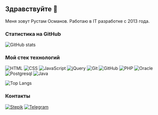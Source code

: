 ## Здравствуйте 👋

Меня зовут Рустам Османов. Работаю в IT  разработке с 2013 года. 

### Статистика на GitHub
![GitHub stats](https://github-readme-stats.vercel.app/api?username=rustam-osmanov&show_icons=true&hide=prs,issues,contribs&theme=dark)


### Мой стек технологий
![HTML](https://img.shields.io/badge/-HTML-333?style=for-the-badge&logo=html5)
![CSS](https://img.shields.io/badge/-CSS-333?style=for-the-badge&logo=css3&logoColor=blue)
![JavaScript](https://img.shields.io/badge/-JavaScript-333?style=for-the-badge&logo=javascript)
![jQuery](https://img.shields.io/badge/-jQuery-333?style=for-the-badge&logo=jQuery&logoColor=blue)
![Git](https://img.shields.io/badge/-Git-333?style=for-the-badge&logo=Git)
![GitHub](https://img.shields.io/badge/-GitHub-333?style=for-the-badge&logo=GitHub)
![PHP](https://img.shields.io/badge/-PHP-333?style=for-the-badge&logo=PHP)
![Oracle](https://img.shields.io/badge/-Oracle-333?style=for-the-badge&logo=Oracle)
![Postgresql](https://img.shields.io/badge/-Postgresql-333?style=for-the-badge&logo=Postgresql)
![Java](https://img.shields.io/badge/-Java-333?style=for-the-badge&logo=Java)


![Top Langs](https://github-readme-stats.vercel.app/api/top-langs/?username=rustam-osmanov&layout=compact&theme=dark)



### Контакты
[![Stepik](https://img.shields.io/badge/-Stepik-08a652?style=for-the-badge)](https://stepik.org/users/366777128/profile)
[![Telegram](https://img.shields.io/badge/-Telegram-333?style=for-the-badge&logo=telegram&logoColor=27A0D9)](https://t.me/rustam009)
